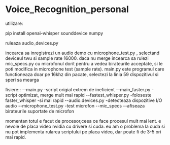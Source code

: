 # Voice_Recognition_personal
utilizare:

pip install openai-whisper sounddevice numpy

ruleaza audio_devices.py

incearca sa inregistrezi un audio demo cu microphone_test.py , 
selectand deviceul twu si sample rate 16000. daca nu merge incearca 
sa rulezi mic_specs.py cu microfonul dorit pentru a vedea birateurile acceptate, 
si le poti modifica in microphone test (sample rate). 
main.py este programul care functioneaza doar pe 16khz din pacate, selectezi la linia 
59 dispozitivul si speri sa mearga

fisiere::
--main.py -script origial extrem de ineficient
--main_faster.py -script optimizat, merge mult mai rapid
--fastest_whisper.py -foloseste faster_whisper -si mai rapid
--audio.devices.py -detecteaza dispozitive I/O audio
--microphone_test.py -test microfon 
--mic_specs --afiseaza birateurile suportate de microfon

momentan totul e facut de procesor,ceea ce face procesul mult mai lent.
e nevoie de placa video nvidia cu drivere si cuda. eu am o problema la cuda
si nu pot implementa rularea scriptului pe placa video, dar poate fi de 3-5
ori mai rapid.